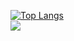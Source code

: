 [![Top Langs](https://github-readme-stats.vercel.app/api/top-langs/?username=hugh-eu)](https://github.com/hugh-eu/github-readme-stats)<br>
<img src="https://github-readme-stats.vercel.app/api?username=hugh-eu&show_icons=true">
